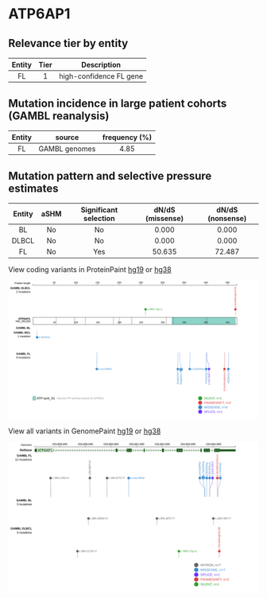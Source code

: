 # ATP6AP1

## Relevance tier by entity

|Entity|Tier|Description            |
|:------:|:----:|-----------------------|
|FL    |1   |high-confidence FL gene|

## Mutation incidence in large patient cohorts (GAMBL reanalysis)

|Entity|source       |frequency (%)|
|:------:|:-------------:|:-------------:|
|FL    |GAMBL genomes|4.85         |

## Mutation pattern and selective pressure estimates

|Entity|aSHM|Significant selection|dN/dS (missense)|dN/dS (nonsense)|
|:------:|:----:|:---------------------:|:----------------:|:----------------:|
|BL    |No  |No                   | 0.000          | 0.000          |
|DLBCL |No  |No                   | 0.000          | 0.000          |
|FL    |No  |Yes                  |50.635          |72.487          |



View coding variants in ProteinPaint [hg19](https://www.bcgsc.ca/downloads/morinlab/GAMBL/test/genes/ATP6AP1_protein.html)  or [hg38](https://www.bcgsc.ca/downloads/morinlab/GAMBL/test/genes/ATP6AP1_protein_hg38.html)

![image](images/proteinpaint/ATP6AP1_NM_001183.svg)

View all variants in GenomePaint [hg19](https://www.bcgsc.ca/downloads/morinlab/GAMBL/test/genes/ATP6AP1.html)  or [hg38](https://www.bcgsc.ca/downloads/morinlab/GAMBL/test/genes/ATP6AP1_hg38.html)

![image](images/proteinpaint/ATP6AP1.svg)
